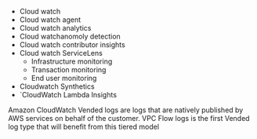 * Cloud watch
* Cloud watch agent
* Cloud watch analytics
* Cloud watchanomoly detection
* Cloud watch contributor insights
* Cloud watch ServiceLens
    * Infrastructure monitoring
    * Transaction monitoring
    * End user monitoring
* Cloudwatch Synthetics
* `CloudWatch Lambda Insights

Amazon CloudWatch Vended logs are logs that are natively published by AWS services on behalf of the customer. VPC Flow logs is the first Vended log type that will benefit from this tiered model
